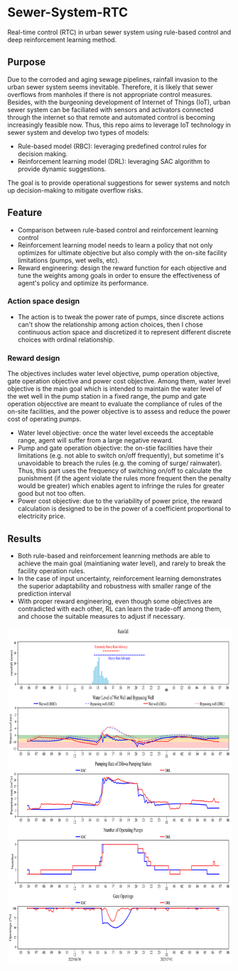 # Sewer-System-RTC

Real-time control (RTC) in urban sewer system using rule-based control and deep reinforcement learning method.

## **Purpose**
Due to the corroded and aging sewage pipelines, rainfall invasion to the urban sewer system seems inevitable. Therefore, it is likely that sewer overflows from manholes if there is not appropriate control measures. Besides, with the burgeoning development of Internet of Things (IoT), urban sewer system can be faciliated with sensors and activators connected through the internet so that remote and automated control is becoming increasingly feasible now. Thus, this repo aims to leverage IoT technology in sewer system and develop two types of models:
- Rule-based model (RBC): leveraging predefined control rules for decision making.
- Reinforcement learning model (DRL): leveraging SAC algorithm to provide dynamic suggestions.

  
The goal is to provide operational suggestions for sewer systems and notch up decision-making to mitigate overflow risks.

## **Feature**
- Comparison between rule-based control and reinforcement learning control
- Reinforcement learning model needs to learn a policy that not only optimizes for ultimate objective but also comply with the on-site facility limitations (pumps, wet wells, etc).
- Reward engineering: design the reward function for each objective and tune the weights among goals in order to ensure the effectiveness of agent's policy and optimize its performance.

### **Action space design**
 - The action is to tweak the power rate of pumps, since discrete actions can't show the relationship among action choices, then I chose continuous action space and discretized it to represent different discrete choices with ordinal relationship.


### **Reward design**
The objectives includes water level objective, pump operation objective, gate operation objective and power cost objective. Among them, water level objective is the main goal which is intended to maintain the water level of the wet well in the pump station in a fixed range, the pump and gate operation objecctive are meant to evaluate the compliance of rules of the on-site facilities, and the power objective is to assess and reduce the power cost of operating pumps.  
- Water level objective: once the water level exceeds the acceptable range, agent will suffer from a large negative reward.
- Pump and gate operation objective: the on-stie facilities have their limitations (e.g. not able to switch on/off frequently), but sometime it's unavoidable to breach the rules (e.g. the coming of surge/ rainwater). Thus, this part uses the frequency of switching on/off to calculate the punishment (if the agent violate the rules more frequent then the penalty would be greater) which enables agent to infringe the rules for greater good but not too often.
- Power cost objective: due to the variability of power price, the reward calculation is designed to be in the power of a coefficient proportional to electricity price. 


## **Results**
- Both rule-based and reinforcement leanrning methods are able to achieve the main goal (maintianing water level), and rarely to break the facility operation rules. 
- In the case of input uncertainty, reinforcement learning demonstrates the superior adaptability and robustness with smaller range of the prediction interval
- With proper reward engineering, even though some objectives are contradicted with each other, RL can learn the trade-off among them, and choose the suitable measures to adjust if necessary. 
<img src="plot/wet_day/20230630_0550_plot_o0.png" alt="not shown" width="820" height="760"/>
  
